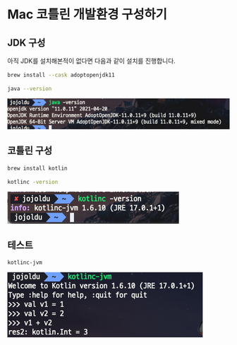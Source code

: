 # Mac 코틀린 개발환경 구성하기

## JDK 구성

아직 JDK를 설치해본적이 없다면 다음과 같이 설치를 진행합니다.

```bash
brew install --cask adoptopenjdk11
```

```bash
java --version
```

![1](./images/1.png)

## 코틀린 구성

```bash
brew install kotlin
```

```bash
kotlinc -version
```

![2](./images/2.png)

## 테스트

```bash
kotlinc-jvm
```

![3](./images/3.png)

